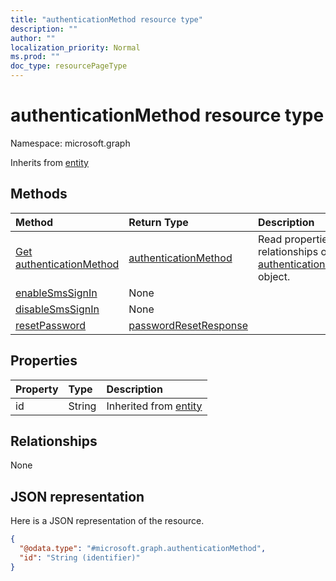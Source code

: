```yaml
---
title: "authenticationMethod resource type"
description: ""
author: ""
localization_priority: Normal
ms.prod: ""
doc_type: resourcePageType
---
```


# authenticationMethod resource type


Namespace: microsoft.graph




Inherits from [entity](../resources/entity.md)

## Methods
|Method|Return Type|Description|
|:---|:---|:---|
|[Get authenticationMethod](../api/authenticationmethod-get.md)|[authenticationMethod](../resources/authenticationmethod.md)|Read properties and relationships of the [authenticationMethod](../resources/authenticationmethod.md) object.|
|[enableSmsSignIn](../api/authenticationmethod-enablesmssignin.md)|None||
|[disableSmsSignIn](../api/authenticationmethod-disablesmssignin.md)|None||
|[resetPassword](../api/authenticationmethod-resetpassword.md)|[passwordResetResponse](../resources/passwordresetresponse.md)||

## Properties
|Property|Type|Description|
|:---|:---|:---|
|id|String| Inherited from [entity](../resources/entity.md)|

## Relationships
None

## JSON representation
Here is a JSON representation of the resource.
<!-- {
  "blockType": "resource",
  "keyProperty": "id",
  "@odata.type": "microsoft.graph.authenticationMethod",
  "baseType": "microsoft.graph.entity",
  "openType": false
}
-->
``` json
{
  "@odata.type": "#microsoft.graph.authenticationMethod",
  "id": "String (identifier)"
}
```

